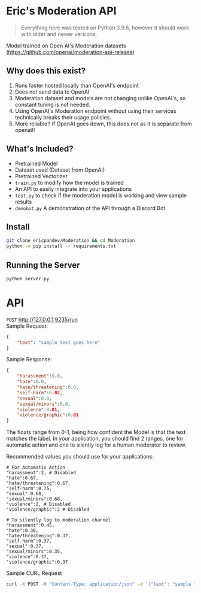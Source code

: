 # Eric's Moderation API
> Everything here was tested on Python 3.9.6, however it should work with older and newer versions.

Model trained on Open AI's Moderation datasets (https://github.com/openai/moderation-api-release)

## Why does this exist?
1. Runs faster hosted locally than OpenAI's endpoint
2. Does not send data to OpenAI
3. Moderation dataset and models are not changing unlike OpenAI's, so constant tuning is not needed.
4. Using OpenAI's Moderation endpoint without using their services technically breaks their usage policies.
5. More reliable!! If OpenAI goes down, this does not as it is separate from openai!!

## What's Included?
- Pretrained Model
- Dataset used (Dataset from OpenAI)
- Pretrained Vectorizer
- `train.py` to modify how the model is trained
- An API to easily integrate into your applications
- `test.py` to check if the moderation model is working and view sample results
- `demobot.py` A demonstration of the API through a Discord Bot

## Install
```sh
git clone ericpandev/Moderation && cd Moderation
python -m pip install -r requirements.txt
```

## Running the Server
```sh
python server.py
```

# API
`POST` http://127.0.0.1:9235/run<br>
Sample Request:
```json
{
    "text": "sample text goes here"
}
```

Sample Response:
```json
{
    "harassment":0.0,
    "hate":0.0,
    "hate/threatening":0.0,
    "self-harm":0.02,
    "sexual":0.0,
    "sexual/minors":0.0,
    "violence":0.01,
    "violence/graphic":0.01
}
```
The floats range from 0-1, being how confident the Model is that the text matches the label. In your application, you should find 2 ranges, one for automatic action and one to silently log for a human moderator to review. 

Recommended values you should use for your applications:
```
# For Automatic Action
"harassment":2, # Disabled
"hate":0.67,
"hate/threatening":0.67,
"self-harm":0.75,
"sexual":0.68,
"sexual/minors":0.68,
"violence":2, # Disabled
"violence/graphic":2 # Disabled

# To silently log to moderation channel
"harassment":0.45,
"hate":0.30,
"hate/threatening":0.37,
"self-harm":0.37,
"sexual":0.37,
"sexual/minors":0.35,
"violence":0.37,
"violence/graphic":0.37
```

Sample CURL Request
```sh
curl -X POST -H "Content-Type: application/json" -d '{"text": "sample text goes here"}' http://127.0.0.1:9235/run
```
